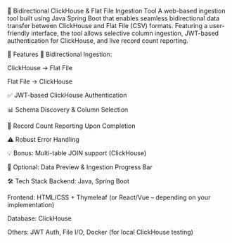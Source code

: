 🔁 Bidirectional ClickHouse & Flat File Ingestion Tool
A web-based ingestion tool built using Java Spring Boot that enables seamless bidirectional data transfer between ClickHouse and Flat File (CSV) formats. Featuring a user-friendly interface, the tool allows selective column ingestion, JWT-based authentication for ClickHouse, and live record count reporting.

🚀 Features
🔁 Bidirectional Ingestion:

ClickHouse → Flat File

Flat File → ClickHouse

✅ JWT-based ClickHouse Authentication

📊 Schema Discovery & Column Selection

📝 Record Count Reporting Upon Completion

⚠️ Robust Error Handling

💡 Bonus: Multi-table JOIN support (ClickHouse)

👀 Optional: Data Preview & Ingestion Progress Bar

🛠️ Tech Stack
Backend: Java, Spring Boot

Frontend: HTML/CSS + Thymeleaf (or React/Vue – depending on your implementation)

Database: ClickHouse

Others: JWT Auth, File I/O, Docker (for local ClickHouse testing)
